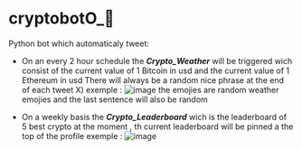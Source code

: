 # cryptobotO_🤖

Python bot which automaticaly tweet:

- On an every 2 hour schedule the ***Crypto_Weather*** will be triggered wich consist of the current value of 1 Bitcoin in usd and the current value of 1 Ethereum in usd There will always be a random nice phrase at the end of each tweet X)
exemple : ![image](https://user-images.githubusercontent.com/61624140/115119933-25f57780-9fab-11eb-80b2-d5f7f477048b.png)
the emojies are random weather emojies and the last sentence will also be random 

- On a weekly basis the ***Crypto_Leaderboard*** wich is the leaderboard of 5 best crypto at the moment , th current leaderboard will be pinned a the top of the profile
exemple : ![image](https://user-images.githubusercontent.com/61624140/115119944-33aafd00-9fab-11eb-84f0-1c03e92e95bf.png)


